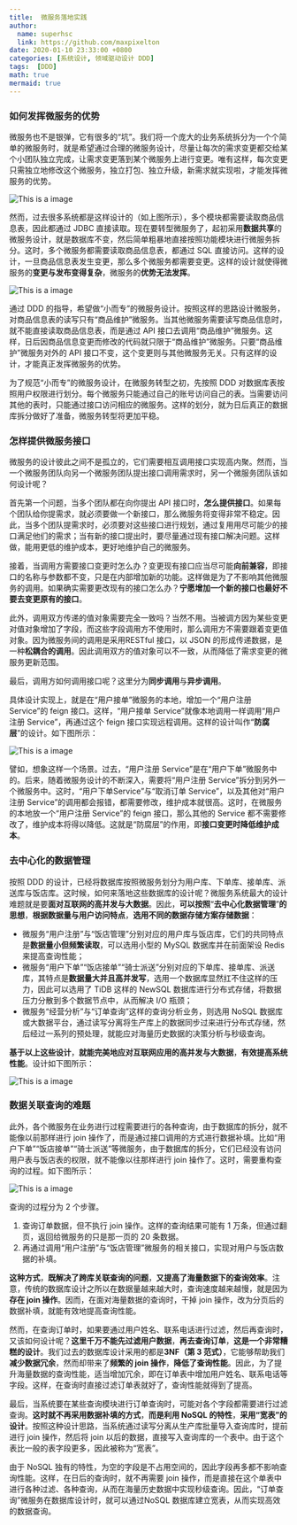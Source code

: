 ```yaml
---
title:  微服务落地实践
author:
  name: superhsc
  link: https://github.com/maxpixelton
date: 2020-01-10 23:33:00 +0800
categories: [系统设计, 领域驱动设计 DDD]
tags:  [DDD]
math: true
mermaid: true
---
```


### 如何发挥微服务的优势

微服务也不是银弹，它有很多的“坑”。我们将一个庞大的业务系统拆分为一个个简单的微服务时，就是希望通过合理的微服务设计，尽量让每次的需求变更都交给某个小团队独立完成，让需求变更落到某个微服务上进行变更。唯有这样，每次变更只需独立地修改这个微服务，独立打包、独立升级，新需求就实现啦，才能发挥微服务的优势。

![This is a image](https://maxpixelton.github.io/images/assert/ddd/1001.png)

然而，过去很多系统都是这样设计的（如上图所示），多个模块都需要读取商品信息表，因此都通过 JDBC 直接读取。现在要转型微服务了，起初采用**数据共享**的微服务设计，就是数据库不变，然后简单粗暴地直接按照功能模块进行微服务拆分。这时，多个微服务都需要读取商品信息表，都通过 SQL 直接访问。这样的设计，一旦商品信息表发生变更，那么多个微服务都需要变更。这样的设计就使得微服务的**变更与发布变得复杂**，微服务的**优势无法发挥**。

![This is a image](https://maxpixelton.github.io/images/assert/ddd/1002.png)

通过 DDD 的指导，希望做“小而专”的微服务设计。按照这样的思路设计微服务，对商品信息表的读写只有“商品维护”微服务。当其他微服务需要读写商品信息时，就不能直接读取商品信息表，而是通过 API 接口去调用“商品维护”微服务。这样，日后因商品信息变更而修改的代码就只限于“商品维护”微服务。只要“商品维护”微服务对外的 API 接口不变，这个变更则与其他微服务无关。只有这样的设计，才能真正发挥微服务的优势。

为了规范“小而专”的微服务设计，在微服务转型之初，先按照 DDD 对数据库表按照用户权限进行划分。每个微服务只能通过自己的账号访问自己的表。当需要访问其他的表时，只能通过接口访问相应的微服务。这样的划分，就为日后真正的数据库拆分做好了准备，微服务转型将更加平稳。

### 怎样提供微服务接口

微服务的设计彼此之间不是孤立的，它们需要相互调用接口实现高内聚。然而，当一个微服务团队向另一个微服务团队提出接口调用需求时，另一个微服务团队该如何设计呢？

首先第一个问题，当多个团队都在向你提出 API 接口时，**怎么提供接口**。如果每个团队给你提需求，就必须要做一个新接口，那么微服务将变得非常不稳定。因此，当多个团队提需求时，必须要对这些接口进行规划，通过复用用尽可能少的接口满足他们的需求；当有新的接口提出时，要尽量通过现有接口解决问题。这样做，能用更低的维护成本，更好地维护自己的微服务。

接着，当调用方需要接口变更时怎么办？变更现有接口应当尽可能**向前兼容**，即接口的名称与参数都不变，只是在内部增加新的功能。这样做是为了不影响其他微服务的调用。如果确实需要更改现有的接口怎么办？**宁愿增加一个新的接口也最好不要去变更原有的接口**。

此外，调用双方传递的值对象需要完全一致吗？当然不用。当被调方因为某些变更对值对象增加了字段，而这些字段调用方不使用时，那么调用方不需要跟着变更值对象。因为微服务间的调用是采用RESTful 接口，以 JSON 的形成传递数据，是一种**松耦合的调用**。因此调用双方的值对象可以不一致，从而降低了需求变更的微服务更新范围。

最后，调用方如何调用接口呢？这里分为**同步调用**与**异步调用**。

具体设计实现上，就是在“用户接单”微服务的本地，增加一个“用户注册 Service”的 feign 接口。这样，“用户接单 Service”就像本地调用一样调用“用户注册 Service”，再通过这个 feign 接口实现远程调用。这样的设计叫作“**防腐层**”的设计。如下图所示：

![This is a image](https://maxpixelton.github.io/images/assert/ddd/1003.png)

譬如，想象这样一个场景。过去，“用户注册 Service”是在“用户下单”微服务中的。后来，随着微服务设计的不断深入，需要将“用户注册 Service”拆分到另外一个微服务中。这时，“用户下单Service”与“取消订单 Service”，以及其他对“用户注册 Service”的调用都会报错，都需要修改，维护成本就很高。这时，在微服务的本地放一个“用户注册 Service”的 feign 接口，那么其他的 Service 都不需要修改了，维护成本将得以降低。这就是“防腐层”的作用，即**接口变更时降低维护成本**。

### 去中心化的数据管理

按照 DDD 的设计，已经将数据库按照微服务划分为用户库、下单库、接单库、派送库与饭店库。这时候，如何来落地这些数据库的设计呢？微服务系统最大的设计难题就是要**面对互联网的高并发与大数据**。因此，**可以按照**“**去中心化数据管理**”**的思想**，**根据数据量与用户访问特点**，**选用不同的数据存储方案存储数据**：

- 微服务“用户注册”与“饭店管理”分别对应的用户库与饭店库，它们的共同特点是**数据量小但频繁读取**，可以选用小型的 MySQL 数据库并在前面架设 Redis 来提高查询性能；
- 微服务“用户下单”“饭店接单”“骑士派送”分别对应的下单库、接单库、派送库，其特点是**数据量大并且高并发写**，选用一个数据库显然扛不住这样的压力，因此可以选用了 TiDB 这样的 NewSQL 数据库进行分布式存储，将数据压力分散到多个数据节点中，从而解决 I/O 瓶颈；
- 微服务“经营分析”与“订单查询”这样的查询分析业务，则选用 NoSQL 数据库或大数据平台，通过读写分离将生产库上的数据同步过来进行分布式存储，然后经过一系列的预处理，就能应对海量历史数据的决策分析与秒级查询。

**基于以上这些设计**，**就能完美地应对互联网应用的高并发与大数据**，**有效提高系统性能**。设计如下图所示：

![This is a image](https://maxpixelton.github.io/images/assert/ddd/1004.png)

### 数据关联查询的难题

此外，各个微服务在业务进行过程需要进行的各种查询，由于数据库的拆分，就不能像以前那样进行 join 操作了，而是通过接口调用的方式进行数据补填。比如“用户下单”“饭店接单”“骑士派送”等微服务，由于数据库的拆分，它们已经没有访问用户表与饭店表的权限，就不能像以往那样进行 join 操作了。这时，需要重构查询的过程。如下图所示：

![This is a image](https://maxpixelton.github.io/images/assert/ddd/1005.png)

查询的过程分为 2 个步骤。

1. 查询订单数据，但不执行 join 操作。这样的查询结果可能有 1 万条，但通过翻页，返回给微服务的只是那一页的 20 条数据。
2. 再通过调用“用户注册”与“饭店管理”微服务的相关接口，实现对用户与饭店数据的补填。

**这种方式**，**既解决了跨库关联查询的问题**，**又提高了海量数据下的查询效率**。注意，传统的数据库设计之所以在数据量越来越大时，查询速度越来越慢，就是因为**存在 join 操作**。因而，在面对海量数据的查询时，干掉 join 操作，改为分页后的数据补填，就能有效地提高查询性能。

然而，在查询订单时，如果要通过用户姓名、联系电话进行过滤，然后再查询时，又该如何设计呢？**这里千万不能先过滤用户数据**，**再去查询订单**，**这是一个非常糟糕的设计**。我们过去的数据库设计采用的都是**3NF（第 3 范式）**，它能够帮助我们**减少数据冗余**，然而却带来了**频繁的 join 操作**，**降低了查询性能**。因此，为了提升海量数据的查询性能，适当增加冗余，即在订单表中增加用户姓名、联系电话等字段。这样，在查询时直接过滤订单表就好了，查询性能就得到了提高。

最后，当系统要在某些查询模块进行订单查询时，可能对各个字段都需要进行过滤查询。**这时就不再采用数据补填的方式**，**而是利用 NoSQL 的特性**，**采用“宽表”的设计**。按照这种设计思路，当系统通过读写分离从生产库批量导入查询库时，提前进行 join 操作，然后将 join 以后的数据，直接写入查询库的一个表中。由于这个表比一般的表字段更多，因此被称为“宽表”。

由于 NoSQL 独有的特性，为空的字段是不占用空间的，因此字段再多都不影响查询性能。这样，在日后的查询时，就不再需要 join 操作，而是直接在这个单表中进行各种过滤、各种查询，从而在海量历史数据中实现秒级查询。因此，“订单查询”微服务在数据库设计时，就可以通过NoSQL 数据库建立宽表，从而实现高效的数据查询。
